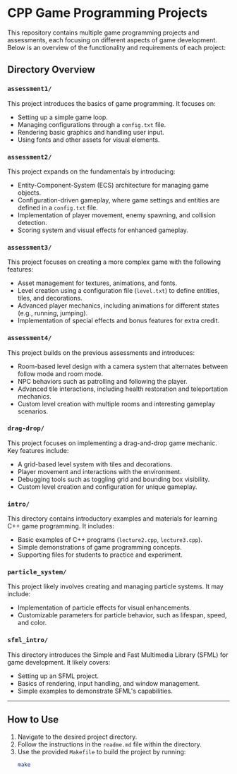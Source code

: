 # CPP Game Programming Projects

This repository contains multiple game programming projects and assessments, each focusing on different aspects of game development. Below is an overview of the functionality and requirements of each project:

## Directory Overview

### `assessment1/`

This project introduces the basics of game programming. It focuses on:

- Setting up a simple game loop.
- Managing configurations through a `config.txt` file.
- Rendering basic graphics and handling user input.
- Using fonts and other assets for visual elements.

### `assessment2/`

This project expands on the fundamentals by introducing:

- Entity-Component-System (ECS) architecture for managing game objects.
- Configuration-driven gameplay, where game settings and entities are defined in a `config.txt` file.
- Implementation of player movement, enemy spawning, and collision detection.
- Scoring system and visual effects for enhanced gameplay.

### `assessment3/`

This project focuses on creating a more complex game with the following features:

- Asset management for textures, animations, and fonts.
- Level creation using a configuration file (`level.txt`) to define entities, tiles, and decorations.
- Advanced player mechanics, including animations for different states (e.g., running, jumping).
- Implementation of special effects and bonus features for extra credit.

### `assessment4/`

This project builds on the previous assessments and introduces:

- Room-based level design with a camera system that alternates between follow mode and room mode.
- NPC behaviors such as patrolling and following the player.
- Advanced tile interactions, including health restoration and teleportation mechanics.
- Custom level creation with multiple rooms and interesting gameplay scenarios.

### `drag-drop/`

This project focuses on implementing a drag-and-drop game mechanic. Key features include:

- A grid-based level system with tiles and decorations.
- Player movement and interactions with the environment.
- Debugging tools such as toggling grid and bounding box visibility.
- Custom level creation and configuration for unique gameplay.

### `intro/`

This directory contains introductory examples and materials for learning C++ game programming. It includes:

- Basic examples of C++ programs (`lecture2.cpp`, `lecture3.cpp`).
- Simple demonstrations of game programming concepts.
- Supporting files for students to practice and experiment.

### `particle_system/`

This project likely involves creating and managing particle systems. It may include:

- Implementation of particle effects for visual enhancements.
- Customizable parameters for particle behavior, such as lifespan, speed, and color.

### `sfml_intro/`

This directory introduces the Simple and Fast Multimedia Library (SFML) for game development. It likely covers:

- Setting up an SFML project.
- Basics of rendering, input handling, and window management.
- Simple examples to demonstrate SFML's capabilities.

---

## How to Use

1. Navigate to the desired project directory.
2. Follow the instructions in the `readme.md` file within the directory.
3. Use the provided `Makefile` to build the project by running:
   ```sh
   make
   ```
